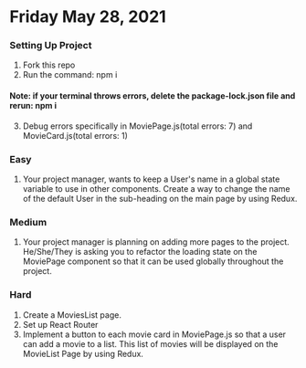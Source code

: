 # Friday May 28, 2021

### Setting Up Project
1. Fork this repo
2. Run the command: npm i
#### Note: if your terminal throws errors, delete the ****package-lock.json**** file and rerun: npm i
3. Debug errors specifically in MoviePage.js(total errors: 7) and MovieCard.js(total errors: 1)



### Easy
1. Your project manager, wants to keep a User's name in a global state variable to use in other components. Create a way to change the name of the default User in the sub-heading on the main page by using Redux.

### Medium
1. Your project manager is planning on adding more pages to the project. He/She/They is asking you to refactor 
   the loading state on the MoviePage component so that it can be used globally throughout the project.
   
### Hard
1. Create a MoviesList page.
2. Set up React Router
3. Implement a button to each movie card in MoviePage.js so that a user can add a movie to a list. This list of movies will be displayed on the MovieList Page by using Redux.
